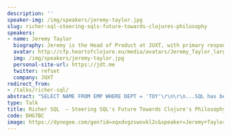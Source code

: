 ```yaml
---
description: ''
speaker-img: /img/speakers/jeremy-taylor.jpg
slug: richer-sql-steering-sqls-future-towards-clojures-philosophy
speakers:
- name: Jeremy Taylor
  biography: Jeremy is the Head of Product at JUXT, with primary responsibility for XTDB. Jeremy has been digging into databases and "tools for thought" for much of his career. He was initially drawn to Clojure for the Datalog, but stayed for the parens.
  avatar: http://cfp.heartofclojure.eu/media/avatars/Jeremy_Taylor_large_Q3rolwc.jpg
  img: /img/speakers/jeremy-taylor.jpg
  personal-site-url: https://jdt.me
  twitter: refset
  company: JUXT
redirect_from:
- /talks/richer-sql/
abstract: "SELECT NAME FROM EMP WHERE DEPT = 'TOY'\r\n\r\n...SQL has been celebrating its 50th birthday this year, and this original query still runs flawlessly across countless implementations - an impressive milestone in the world of software that nobody could have predicted back in 1974. SQL is the most potent example of declarative programming and backwards compatibility.\r\n\r\nHowever SQL's continued dominance and legacy has not been without significant downsides. Mountains of complexity has been built, and continues to be built, upon its sprawling, anachronistic designs.\r\n\r\nIn search of some antidote to SQL's myriad issues the Clojure community has always been a vibrant melting pot of visions and attempts to tame SQL or surpass it entirely.\r\n\r\nThe XTDB team has spent the past 3 years working on _evolving_ SQL to make it more compatible with Clojure's philosophy and in this talk we will take a tour through how this is achieved and where it might lead."
type: Talk
title: Richer SQL  — Steering SQL's Future Towards Clojure's Philosophy
code: DHG7BC
image: https://dynogee.com/gen?id=xqxdvgzswovkl2c&speaker=Jeremy+Taylor+%28JUXT%29&title=Richer+SQL++%E2%80%94+Steering+SQL%27s+Future+Towards+Clojure%27s+Philosophy&type=Talk&img=https%3A//2024.heartofclojure.eu/img/speakers/jeremy-taylor.jpg%3Fv%3D1725346190742
---
```

